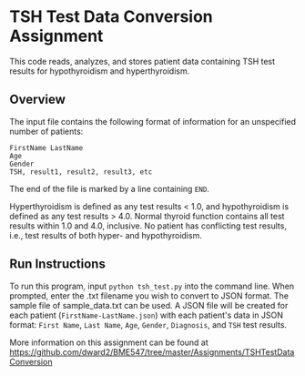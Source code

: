 # TSH Test Data Conversion Assignment
This code reads, analyzes, and stores patient data containing TSH test results for hypothyroidism and hyperthyroidism.

## Overview
The input file contains the following format of information for an unspecified number of patients:
```
FirstName LastName
Age
Gender
TSH, result1, result2, result3, etc
```
The end of the file is marked by a line containing ```END```.

Hyperthyroidism is defined as any test results < 1.0, and hypothyroidism is defined as any test results > 4.0. Normal thyroid function contains all test results within 1.0 and 4.0, inclusive. No patient has conflicting test results, i.e., test results of both hyper- and hypothyroidism.

## Run Instructions
To run this program, input ```python tsh_test.py``` into the command line. When prompted, enter the .txt filename you wish to convert to JSON format. The sample file of sample_data.txt can be used. A JSON file will be created for each patient (```FirstName-LastName.json```) with each patient's data in JSON format: ```First Name```, ```Last Name```, ```Age```, ```Gender```, ```Diagnosis```, and ```TSH``` test results.

More information on this assignment can be found at <https://github.com/dward2/BME547/tree/master/Assignments/TSHTestDataConversion>
